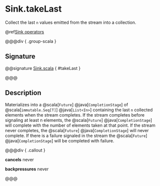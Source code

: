 # Sink.takeLast

Collect the last `n` values emitted from the stream into a collection.

@ref[Sink operators](../index.md#sink-operators)

@@@div { .group-scala }

## Signature

@@signature [Sink.scala](/akka-stream/src/main/scala/akka/stream/scaladsl/Sink.scala) { #takeLast }

@@@

## Description

Materializes into a @scala[`Future`] @java[`CompletionStage`] of @scala[`immutable.Seq[T]`] @java[`List<In>`] containing the last `n` collected elements when the stream completes.
If the stream completes before signaling at least n elements, the @scala[`Future`] @java[`CompletionStage`]  will complete with the number
of elements taken at that point. 
If the stream never completes, the @scala[`Future`] @java[`CompletionStage`] will never complete.
If there is a failure signaled in the stream the @scala[`Future`] @java[`CompletionStage`] will be completed with failure.

@@@div { .callout }

**cancels** never

**backpressures** never

@@@


